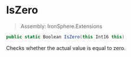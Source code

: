 ﻿

# IsZero

> Assembly: IronSphere.Extensions

```csharp
public static Boolean IsZero(this Int16 this)
```

Checks whether the actual value is equal to zero.

